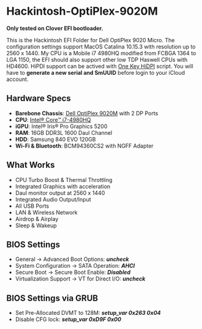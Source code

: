 # Hackintosh-OptiPlex-9020M
**Only tested on Clover EFI bootloader.**

This is the Hackintosh EFI Folder for Dell OptiPlex 9020 Micro. The configuration settings support MacOS Catalina 10.15.3 with resolution up to 2560 x 1440. My CPU is a Mobile i7 4980HQ modified from FCBGA 1364 to LGA 1150, the EFI should also support other low TDP Haswell CPUs with HD4600. HiPDI support can be actived with [One Key HiDPI](https://github.com/xzhih/one-key-hidpi/blob/master/README.md) script. You will have to **generate a new serial and SmUUID** before login to your iCloud account.

## Hardware Specs
* **Barebone Chassis**: [Dell OptiPlex 9020M](https://www.dell.com/aw/business/p/optiplex-9020m-desktop/pd) with 2 DP Ports
* **CPU**: [Intel® Core™ i7-4980HQ](https://ark.intel.com/products/83503/Intel-Core-i7-4980HQ-Processor-6M-Cache-up-to-4-00-GHz-)
* **iGPU**: Intel® Iris® Pro Graphics 5200
* **RAM**: 16GB DDR3L 1600 Daul Channel 
* **HDD**: Samsung 840 EVO 120GB
* **Wi-Fi & Bluetooth**: BCM94360CS2 with NGFF Adapter

## What Works
* CPU Turbo Boost & Thermal Throttling
* Integrated Graphics with acceleration
* Daul monitor output at 2560 x 1440
* Integrated Audio Output/Input
* All USB Ports
* LAN & Wireless Network
* Airdrop & Airplay
* Sleep & Wakeup

## BIOS Settings
- General → Advanced Boot Options: ***uncheck***
- System Configuration → SATA Operation: ***AHCI***
- Secure Boot → Secure Boot Enable: ***Disabled***
- Virtualization Support → VT for Direct I/O: ***uncheck***

## BIOS Settings via GRUB
* Set Pre-Allocated DVMT to 128M: 
***setup_var 0x263 0x04***
* Disable CFG lock: 
***setup_var 0xD9F 0x00***
